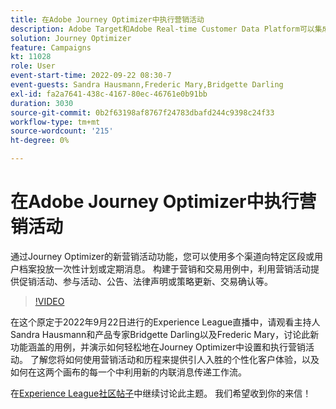```yaml
---
title: 在Adobe Journey Optimizer中执行营销活动
description: Adobe Target和Adobe Real-time Customer Data Platform可以集成，以提供更加个性化的客户体验。 在本直播活动中，了解集成这两个平台如何帮助企业实时收集数据，然后创建和测试有针对性的体验。 在实时演示中查看此强大功能的端到端过程。
solution: Journey Optimizer
feature: Campaigns
kt: 11028
role: User
event-start-time: 2022-09-22 08:30-7
event-guests: Sandra Hausmann,Frederic Mary,Bridgette Darling
exl-id: fa2a7641-438c-4167-80ec-46761e0b91bb
duration: 3030
source-git-commit: 0b2f63198af8767f24783dbafd244c9398c24f33
workflow-type: tm+mt
source-wordcount: '215'
ht-degree: 0%

---
```


# 在Adobe Journey Optimizer中执行营销活动

通过Journey Optimizer的新营销活动功能，您可以使用多个渠道向特定区段或用户档案投放一次性计划或定期消息。 构建于营销和交易用例中，利用营销活动提供促销活动、参与活动、公告、法律声明或策略更新、交易确认等。

>[!VIDEO](https://video.tv.adobe.com/v/3409504/?quality=12&learn=on)

在这个原定于2022年9月22日进行的Experience League直播中，请观看主持人Sandra Hausmann和产品专家Bridgette Darling以及Frederic Mary，讨论此新功能涵盖的用例，并演示如何轻松地在Journey Optimizer中设置和执行营销活动。 了解您将如何使用营销活动和历程来提供引人入胜的个性化客户体验，以及如何在这两个画布的每一个中利用新的内联消息传递工作流。

在[Experience League社区帖子](https://experienceleaguecommunities.adobe.com/t5/journey-optimizer-discussions/experience-league-live-post-session-discussion-execute-your/m-p/547896#M52)中继续讨论此主题。 我们希望收到你的来信！

